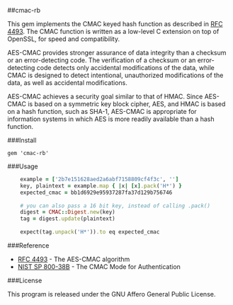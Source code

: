 ##cmac-rb

This gem implements the CMAC keyed hash function as described in [RFC 4493](http://tools.ietf.org/html/rfc4493). The CMAC function is written as a low-level C extension on top of OpenSSL, for speed and compatibility.

AES-CMAC provides stronger assurance of data integrity than a checksum or an error-detecting code.  The verification of a checksum or an error-detecting code detects only accidental modifications of the data, while CMAC is designed to detect intentional, unauthorized modifications of the data, as well as accidental modifications.
 
AES-CMAC achieves a security goal similar to that of HMAC. Since AES-CMAC is based on a symmetric key block cipher, AES, and HMAC is based on a hash function, such as SHA-1, AES-CMAC is appropriate for information systems in which AES is more readily available than a hash function.

###Install

    gem 'cmac-rb'

###Usage

```ruby
    example = ['2b7e151628aed2a6abf7158809cf4f3c', '']
    key, plaintext = example.map { |x| [x].pack('H*') }
    expected_cmac = bb1d6929e95937287fa37d129b756746
    
    # you can also pass a 16 bit key, instead of calling .pack()
    digest = CMAC::Digest.new(key)
    tag = digest.update(plaintext)
      
    expect(tag.unpack('H*')).to eq expected_cmac
```

###Reference

- [RFC 4493](http://tools.ietf.org/rfc/rfc4493.txt) - The AES-CMAC algorithm
- [NIST SP 800-38B](http://csrc.nist.gov/publications/nistpubs/800-38B/SP_800-38B.pdf) - The CMAC Mode for Authentication 

###License

This program is released under the GNU Affero General Public License.
